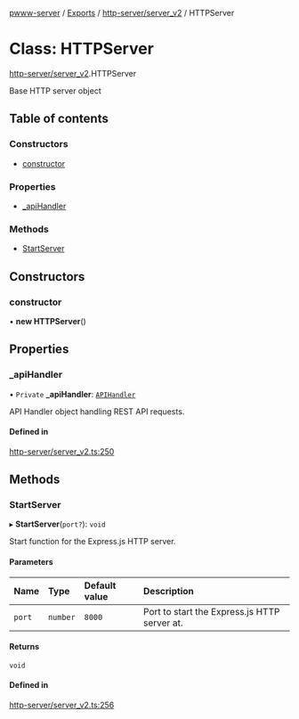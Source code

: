[pwww-server](../README.md) / [Exports](../modules.md) / [http-server/server_v2](../modules/http_server_server_v2.md) / HTTPServer

# Class: HTTPServer

[http-server/server_v2](../modules/http_server_server_v2.md).HTTPServer

Base HTTP server object

## Table of contents

### Constructors

- [constructor](http_server_server_v2.HTTPServer.md#constructor)

### Properties

- [\_apiHandler](http_server_server_v2.HTTPServer.md#_apihandler)

### Methods

- [StartServer](http_server_server_v2.HTTPServer.md#startserver)

## Constructors

### constructor

• **new HTTPServer**()

## Properties

### \_apiHandler

• `Private` **\_apiHandler**: [`APIHandler`](http_server_server_v2.APIHandler.md)

API Handler object handling REST API requests.

#### Defined in

[http-server/server_v2.ts:250](https://github.com/barjin/pw-web/blob/3b77b1a/pwww-server/src/http-server/server_v2.ts#L250)

## Methods

### StartServer

▸ **StartServer**(`port?`): `void`

Start function for the Express.js HTTP server.

#### Parameters

| Name | Type | Default value | Description |
| :------ | :------ | :------ | :------ |
| `port` | `number` | `8000` | Port to start the Express.js HTTP server at. |

#### Returns

`void`

#### Defined in

[http-server/server_v2.ts:256](https://github.com/barjin/pw-web/blob/3b77b1a/pwww-server/src/http-server/server_v2.ts#L256)
